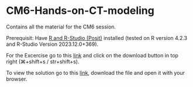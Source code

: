 # CM6-Hands-on-CT-modeling
Contains all the material for the CM6 session.

Prerequisit: Have [R and R-Studio (Posit)](https://posit.co/download/rstudio-desktop/) installed (tested on R version 4.2.3 and R-Studio Version 2023.12.0+369).

For the Excercise go to this [link](https://github.com/lkosanke/CM6-Hands-on-CT-modeling/blob/main/Excercise.Rmd) and click on the download button in top right (⌘+shift+s / str+shift+s).

To view the solution go to this [link](https://github.com/lkosanke/CM6-Hands-on-CT-modeling/blob/main/Excercise_solutions.html), download the file and open it with your browser.
